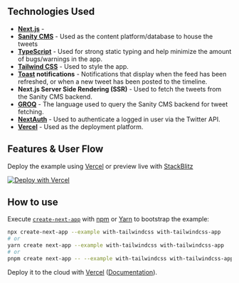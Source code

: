 ## Technologies Used

- **[Next.js](https://nextjs.org/)** - 
- **[Sanity CMS](https://www.sanity.io/)** - Used as the content platform/database to house the tweets
- **[TypeScript](https://www.typescriptlang.org/)** - Used for strong static typing and help minimize the amount of bugs/warnings in the app.
- **[Tailwind CSS](https://tailwindcss.com/)** - Used to style the app.
- **[Toast](https://react-hot-toast.com/) notifications** - Notifications that display when the feed has been refreshed, or when a new tweet has been posted to the timeline.
- **Next.js Server Side Rendering (SSR)** - Used to fetch the tweets from the Sanity CMS backend.
- **[GROQ](https://www.sanity.io/docs/overview-groq)** - The language used to query the Sanity CMS backend for tweet fetching.
- **[NextAuth](https://next-auth.js.org/)** - Used to authenticate a logged in user via the Twitter API.
- **[Vercel](https://vercel.com/dashboard)** - Used as the deployment platform.

## Features & User Flow

Deploy the example using [Vercel](https://vercel.com?utm_source=github&utm_medium=readme&utm_campaign=next-example) or preview live with [StackBlitz](https://stackblitz.com/github/vercel/next.js/tree/canary/examples/with-tailwindcss)

[![Deploy with Vercel](https://vercel.com/button)](https://vercel.com/new/git/external?repository-url=https://github.com/vercel/next.js/tree/canary/examples/with-tailwindcss&project-name=with-tailwindcss&repository-name=with-tailwindcss)

## How to use

Execute [`create-next-app`](https://github.com/vercel/next.js/tree/canary/packages/create-next-app) with [npm](https://docs.npmjs.com/cli/init) or [Yarn](https://yarnpkg.com/lang/en/docs/cli/create/) to bootstrap the example:

```bash
npx create-next-app --example with-tailwindcss with-tailwindcss-app
# or
yarn create next-app --example with-tailwindcss with-tailwindcss-app
# or
pnpm create next-app -- --example with-tailwindcss with-tailwindcss-app
```

Deploy it to the cloud with [Vercel](https://vercel.com/new?utm_source=github&utm_medium=readme&utm_campaign=next-example) ([Documentation](https://nextjs.org/docs/deployment)).
